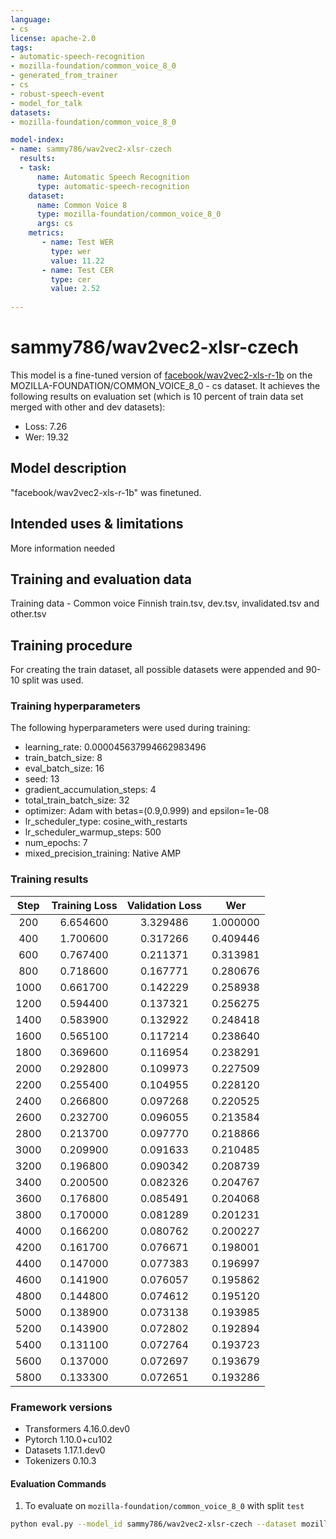 ```yaml
---
language:
- cs
license: apache-2.0
tags:
- automatic-speech-recognition
- mozilla-foundation/common_voice_8_0
- generated_from_trainer
- cs
- robust-speech-event
- model_for_talk
datasets:
- mozilla-foundation/common_voice_8_0

model-index:
- name: sammy786/wav2vec2-xlsr-czech
  results:
  - task: 
      name: Automatic Speech Recognition 
      type: automatic-speech-recognition
    dataset:
      name: Common Voice 8
      type: mozilla-foundation/common_voice_8_0
      args: cs
    metrics:
       - name: Test WER
         type: wer
         value: 11.22
       - name: Test CER
         type: cer
         value: 2.52
  
---
```

# sammy786/wav2vec2-xlsr-czech

This model is a fine-tuned version of [facebook/wav2vec2-xls-r-1b](https://huggingface.co/facebook/wav2vec2-xls-r-1b) on the MOZILLA-FOUNDATION/COMMON_VOICE_8_0 - cs dataset.
It achieves the following results on evaluation set (which is 10 percent of train data set merged with other and dev datasets):
- Loss: 7.26
- Wer: 19.32

## Model description
"facebook/wav2vec2-xls-r-1b" was finetuned.

## Intended uses & limitations
More information needed
## Training and evaluation data
Training data - 
Common voice Finnish train.tsv, dev.tsv, invalidated.tsv and other.tsv

## Training procedure
For creating the train dataset, all possible datasets were appended and 90-10 split was used. 

### Training hyperparameters

The following hyperparameters were used during training:

- learning_rate: 0.000045637994662983496
- train_batch_size: 8
- eval_batch_size: 16
- seed: 13
- gradient_accumulation_steps: 4
- total_train_batch_size: 32
- optimizer: Adam with betas=(0.9,0.999) and epsilon=1e-08
- lr_scheduler_type: cosine_with_restarts
- lr_scheduler_warmup_steps: 500
- num_epochs: 7
- mixed_precision_training: Native AMP


### Training results

| Step | Training Loss | Validation Loss | Wer      |
|:----:|:-------------:|:---------------:|:--------:|
| 200  | 6.654600      | 3.329486        | 1.000000 |
| 400  | 1.700600      | 0.317266        | 0.409446 |
| 600  | 0.767400      | 0.211371        | 0.313981 |
| 800  | 0.718600      | 0.167771        | 0.280676 |
| 1000 | 0.661700      | 0.142229        | 0.258938 |
| 1200 | 0.594400      | 0.137321        | 0.256275 |
| 1400 | 0.583900      | 0.132922        | 0.248418 |
| 1600 | 0.565100      | 0.117214        | 0.238640 |
| 1800 | 0.369600      | 0.116954        | 0.238291 |
| 2000 | 0.292800      | 0.109973        | 0.227509 |
| 2200 | 0.255400      | 0.104955        | 0.228120 |
| 2400 | 0.266800      | 0.097268        | 0.220525 |
| 2600 | 0.232700      | 0.096055        | 0.213584 |
| 2800 | 0.213700      | 0.097770        | 0.218866 |
| 3000 | 0.209900      | 0.091633        | 0.210485 |
| 3200 | 0.196800      | 0.090342        | 0.208739 |
| 3400 | 0.200500      | 0.082326        | 0.204767 |
| 3600 | 0.176800      | 0.085491        | 0.204068 |
| 3800 | 0.170000      | 0.081289        | 0.201231 |
| 4000 | 0.166200      | 0.080762        | 0.200227 |
| 4200 | 0.161700      | 0.076671        | 0.198001 |
| 4400 | 0.147000      | 0.077383        | 0.196997 |
| 4600 | 0.141900      | 0.076057        | 0.195862 |
| 4800 | 0.144800      | 0.074612        | 0.195120 |
| 5000 | 0.138900      | 0.073138        | 0.193985 |
| 5200 | 0.143900      | 0.072802        | 0.192894 |
| 5400 | 0.131100      | 0.072764        | 0.193723 |
| 5600 | 0.137000      | 0.072697        | 0.193679 |
| 5800 | 0.133300      | 0.072651        | 0.193286 |


### Framework versions
- Transformers 4.16.0.dev0
- Pytorch 1.10.0+cu102
- Datasets 1.17.1.dev0
- Tokenizers 0.10.3

#### Evaluation Commands

1. To evaluate on `mozilla-foundation/common_voice_8_0` with split `test`

```bash
python eval.py --model_id sammy786/wav2vec2-xlsr-czech --dataset mozilla-foundation/common_voice_8_0 --config cs --split test
```